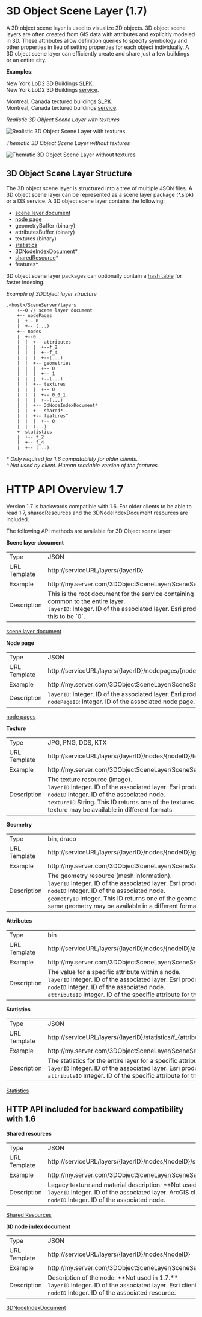 # 3D Object Scene Layer (1.7)

A 3D object scene layer is used to visualize 3D objects.  3D object scene layers are often created from GIS data with attributes and explicitly modeled in 3D.  These attributes allow definition queries to specify symbology and other properties in lieu of setting properties for each object individually.  A 3D object scene layer can efficiently create and share just a few buildings or an entire city.

**Examples**:<br />

New York LoD2 3D Buildings [SLPK](http://www.arcgis.com/home/item.html?id=44039155906640438c906d47fac50301).<br />
New York LoD2 3D Buildings [service](https://www.arcgis.com/home/item.html?id=a457834a6cb449cd958502d6e98ba305).<br />

Montreal, Canada textured buildings [SLPK](https://www.arcgis.com/home/item.html?id=5a575b5ab50845c2bfd071c593e9fc40).<br />
Montreal, Canada textured buildings [service](https://www.arcgis.com/home/item.html?id=77611df5dfae41019d5b57d89229e1d3).<br />

*Realistic 3D Object Scene Layer with textures*

![Realistic 3D Object Scene Layer with textures](../img/LyonTextured.png)

*Thematic 3D Object Scene Layer without textures*

![Thematic 3D Object Scene Layer without textures](../img/LyonThematic.png)

## 3D Object Scene Layer Structure
The 3D object scene layer is structured into a tree of multiple JSON files. A 3D object scene layer can be represented as a scene layer package (*.slpk) or a I3S service. A 3D object scene layer contains the following:

- [scene layer document](3DSceneLayer.cmn.md)
- [node page](nodePage.cmn.md)
- geometryBuffer (binary)
- attributesBuffer (binary)
- textures (binary)
- [statistics](statsInfo.cmn.md)
- [3DNodeIndexDocument](3DNodeIndexDocument.cmn.md)*
- [sharedResource](sharedResource.cmn.md)*
- features^

3D object scene layer packages can optionally contain a [hash table](slpk_hashtable.cmn.md) for faster indexing. 

*Example of 3DObject layer structure*

```
.<host>/SceneServer/layers
	+--0 // scene layer document
	+-- nodePages
	|  +-- 0
	|  +-- (...)
	+-- nodes
	|  +--0
	|  |  +-- attributes
	|  |  |  +--f_2
	|  |  |  +--f_4
	|  |  |  +--(...)
	|  |  +-- geometries
	|  |  |  +-- 0
	|  |  |  +-- 1
	|  |  |  +--(...)
	|  |  +-- textures
	|  |  |  +-- 0
	|  |  |  +-- 0_0_1
	|  |  |  +--(...)
	|  |  +-- 3dNodeIndexDocument*
	|  |  +-- shared* 
	|  |  +-- features^
	|  |  |  +-- 0
	|  |  (...) 
	+--statistics
	|  +-- f_2
	|  +-- f_4
	|  +-- (...)
```

_* Only required for 1.6 compatability for older clients._ <br />
_^ Not used by client. Human readable version of the features._ <br />



# HTTP API Overview 1.7

Version 1.7 is backwards compatible with 1.6.  For older clients to be able to read 1.7, sharedResources and  the 3DNodeIndexDocument resources are included.


The following API methods are available for 3D Object scene layer:

**Scene layer document**

<table>
<tr>
    <td>Type</td>
    <td>JSON</td>
</tr>
<tr>
    <td>URL Template</td>
    <td>http://serviceURL/layers/{layerID}</td>
</tr>
<tr>
    <td>Example</td>
    <td>http://my.server.com/3DObjectSceneLayer/SceneServer/layers/0</td>
</tr>
<tr>
    <td>Description</td>
    <td>This is the root document for the service containing properties common to the entire layer.<br/>
    <code>layerID</code>: Integer. ID of the associated layer. Esri products expect this to be `0`.</td>
</tr>
</table>

[scene layer document](3DSceneLayer.cmn.md)

**Node page** <br />

<table>
<tr>
    <td>Type</td>
    <td>JSON</td>
</tr>
<tr>
    <td>URL Template</td>
    <td>http://serviceURL/layers/{layerID}/nodepages/{nodePageID}</td>
</tr>
<tr>
    <td>Example</td>
    <td>http://my.server.com/3DObjectSceneLayer/SceneServer/layers/0/nodepages/8</td>
</tr>
<tr>
    <td>Description</td>
    <td><code>layerID</code>: Integer. ID of the associated layer. Esri products expect this to be `0`.<br/>
    <code>nodePageID</code>: Integer. ID of the associated node page.</td>
</tr>
</table>

[node pages](nodePage.cmn.md)

**Texture**
<table>
<tr>
    <td>Type</td>
    <td>JPG, PNG, DDS, KTX </td>
</tr>
<tr>
    <td>URL Template</td>
    <td>http://serviceURL/layers/{layerID}/nodes/{nodeID}/textures/{textureID}</td>
</tr>
<tr>
    <td>Example</td>
    <td>http://my.server.com/3DObjectSceneLayer/SceneServer/layers/0/nodes/98/textures/0_0_1  </td>
</tr>
<tr>
    <td>Description</td>
    <td>The texture resource (image). <br/>
    <code>layerID</code> Integer. ID of the associated layer. Esri products expect this to be `0`. <br/>
    <code>nodeID</code> Integer. ID of the associated node. <br/>
    <code>textureID</code> String. This ID returns one of the textures available for this node. The same texture may be available in different formats.</td>
</tr>
</table>

**Geometry**
<table>
<tr>
    <td>Type</td>
    <td>bin, draco</td>
</tr>
<tr>
    <td>URL Template</td>
    <td>http://serviceURL/layers/{layerID}/nodes/{nodeID}/geometries/{geometryID}</td>
</tr>
<tr>
    <td>Example</td>
    <td>http://my.server.com/3DObjectSceneLayer/SceneServer/layers/0/nodes/98/geometries/1 </td>
</tr>
<tr>
    <td>Description</td>
    <td>The geometry resource (mesh information). <br/>
    <code>layerID</code> Integer. ID of the associated layer. Esri products expect this to be `0`. <br/>
    <code>nodeID</code> Integer. ID of the associated node. <br/>
    <code>geometryID</code> Integer. This ID returns one of the geometries available for this node. The same geometry may be available in a different format. </td>
</tr>
</table>

**Attributes**
<table>
<tr>
    <td>Type</td>
    <td>bin</td>
</tr>
<tr>
    <td>URL Template</td>
    <td>http://serviceURL/layers/{layerID}/nodes/{nodeID}/attributes/f_{attributeID}/0</td>
</tr>
<tr>
    <td>Example</td>
    <td>http://my.server.com/3DObjectSceneLayer/SceneServer/layers/0/nodes/2/attributes/f_5/0  </td>
</tr>
<tr>
    <td>Description</td>
    <td>The value for a specific attribute within a node. <br/>
    <code>layerID</code> Integer. ID of the associated layer. Esri products expect this to be `0`. <br/>
    <code>nodeID</code> Integer. ID of the associated node. <br/>
    <code>attributeID</code> Integer. ID of the specific attribute for the layer. </td>
</tr>
</table>

**Statistics**
<table>
<tr>
    <td>Type</td>
    <td>JSON</td>
</tr>
<tr>
    <td>URL Template</td>
    <td>http://serviceURL/layers/{layerID}/statistics/f_{attributeID}/0</td>
</tr>
<tr>
    <td>Example</td>
    <td>http://my.server.com/3DObjectSceneLayer/SceneServer/layers/0/statistics/f_5/0  </td>
</tr>
<tr>
    <td>Description</td>
    <td>The statistics for the entire layer for a specific attribute. <br/>
    <code>layerID</code> Integer. ID of the associated layer. Esri products expect this to be `0`.<br/>
    <code>attributeID</code> Integer.  ID of the specific attribute for the layer. </td>
</tr>
</table>

[Statistics](statsInfo.cmn.md)

## HTTP API included for backward compatibility with 1.6

**Shared resources**
<table>
<tr>
    <td>Type</td>
    <td>JSON</td>
</tr>
<tr>
    <td>URL Template</td>
    <td>http://serviceURL/layers/{layerID}/nodes/{nodeID}/shared</td>
</tr>
<tr>
    <td>Example</td>
    <td>http://my.server.com/3DObjectSceneLayer/SceneServer/layers/0/nodes/98/shared  </td>
</tr>
<tr>
    <td>Description</td>
    <td>Legacy texture and material description. **Not used in 1.7.**. <br/>
    <code>layerID</code> Integer. ID of the associated layer. ArcGIS clients expect this to be `0`. <br/>
    <code>nodeID</code> Integer. ID of the associated node.  </td>
</tr>
</table>

[Shared Resources](sharedResource.cmn.md)

**3D node index document**

<table>
<tr>
    <td>Type</td>
    <td>JSON</td>
</tr>
<tr>
    <td>URL Template</td>
    <td>http://serviceURL/layers/{layerID}/nodes/{nodeID}</td>
</tr>
<tr>
    <td>Example</td>
    <td>http://my.server.com/3DObjectSceneLayer/SceneServer/layers/0/nodes/98</td>
</tr>
<tr>
    <td>Description</td>
    <td>Description of the node. **Not used in 1.7.**<br/>
    <code>layerID</code> Integer. ID of the associated layer. Esri clients expect this to be `0`.<br/>
    <code>nodeID</code> Integer. ID of the associated resource.</td>
</tr>
</table>

[3DNodeIndexDocument](3DNodeIndexDocument.cmn.md)


